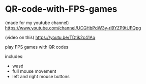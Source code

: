 # QR-code-with-FPS-games

(made for my youtube channel)
https://www.youtube.com/channel/UCGHbPdW3y-rl9YZP9tUFQpg

(video on this)
https://youtu.be/TDtik2c41Ao

play FPS games with QR codes

includes:
- wasd
- full mouse movement
- left and right mouse buttons
